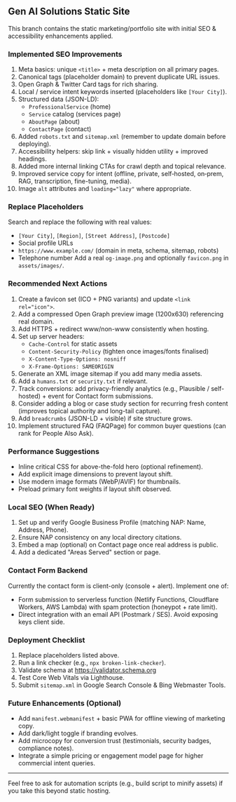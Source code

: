 ## Gen AI Solutions Static Site

This branch contains the static marketing/portfolio site with initial SEO & accessibility enhancements applied.

### Implemented SEO Improvements
1. Meta basics: unique `<title>` + meta description on all primary pages.
2. Canonical tags (placeholder domain) to prevent duplicate URL issues.
3. Open Graph & Twitter Card tags for rich sharing.
4. Local / service intent keywords inserted (placeholders like `[Your City]`).
5. Structured data (JSON-LD):
   - `ProfessionalService` (home)
   - `Service` catalog (services page)
   - `AboutPage` (about)
   - `ContactPage` (contact)
6. Added `robots.txt` and `sitemap.xml` (remember to update domain before deploying).
7. Accessibility helpers: skip link + visually hidden utility + improved headings.
8. Added more internal linking CTAs for crawl depth and topical relevance.
9. Improved service copy for intent (offline, private, self‑hosted, on‑prem, RAG, transcription, fine-tuning, media).
10. Image `alt` attributes and `loading="lazy"` where appropriate.

### Replace Placeholders
Search and replace the following with real values:
- `[Your City]`, `[Region]`, `[Street Address]`, `[Postcode]`
- Social profile URLs
- `https://www.example.com/` (domain in meta, schema, sitemap, robots)
- Telephone number
Add a real `og-image.png` and optionally `favicon.png` in `assets/images/`.

### Recommended Next Actions
1. Create a favicon set (ICO + PNG variants) and update `<link rel="icon">`.
2. Add a compressed Open Graph preview image (1200x630) referencing real domain.
3. Add HTTPS + redirect www/non-www consistently when hosting.
4. Set up server headers:
   - `Cache-Control` for static assets
   - `Content-Security-Policy` (tighten once images/fonts finalised)
   - `X-Content-Type-Options: nosniff`
   - `X-Frame-Options: SAMEORIGIN`
5. Generate an XML image sitemap if you add many media assets.
6. Add a `humans.txt` or `security.txt` if relevant.
7. Track conversions: add privacy-friendly analytics (e.g., Plausible / self-hosted) + event for Contact form submissions.
8. Consider adding a blog or case study section for recurring fresh content (improves topical authority and long-tail capture).
9. Add `breadcrumbs` (JSON-LD + visible) if site structure grows.
10. Implement structured FAQ (FAQPage) for common buyer questions (can rank for People Also Ask).

### Performance Suggestions
- Inline critical CSS for above-the-fold hero (optional refinement).
- Add explicit image dimensions to prevent layout shift.
- Use modern image formats (WebP/AVIF) for thumbnails.
- Preload primary font weights if layout shift observed.

### Local SEO (When Ready)
1. Set up and verify Google Business Profile (matching NAP: Name, Address, Phone).
2. Ensure NAP consistency on any local directory citations.
3. Embed a map (optional) on Contact page once real address is public.
4. Add a dedicated "Areas Served" section or page.

### Contact Form Backend
Currently the contact form is client-only (console + alert). Implement one of:
- Form submission to serverless function (Netlify Functions, Cloudflare Workers, AWS Lambda) with spam protection (honeypot + rate limit).
- Direct integration with an email API (Postmark / SES). Avoid exposing keys client side.

### Deployment Checklist
1. Replace placeholders listed above.
2. Run a link checker (e.g., `npx broken-link-checker`).
3. Validate schema at https://validator.schema.org
4. Test Core Web Vitals via Lighthouse.
5. Submit `sitemap.xml` in Google Search Console & Bing Webmaster Tools.

### Future Enhancements (Optional)
- Add `manifest.webmanifest` + basic PWA for offline viewing of marketing copy.
- Add dark/light toggle if branding evolves.
- Add microcopy for conversion trust (testimonials, security badges, compliance notes).
- Integrate a simple pricing or engagement model page for higher commercial intent queries.

---
Feel free to ask for automation scripts (e.g., build script to minify assets) if you take this beyond static hosting.
